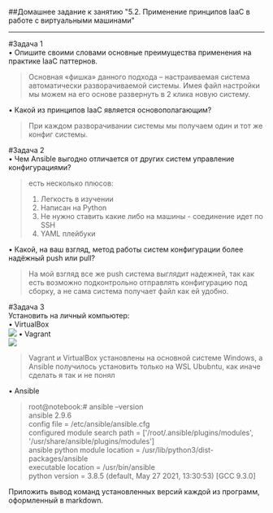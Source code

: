 ##Домашнее задание к занятию "5.2. Применение принципов IaaC в работе с виртуальными машинами"
________________________________________
#Задача 1  
•	Опишите своими словами основные преимущества применения на практике IaaC паттернов.  
>Основная «фишка» данного подхода – настраиваемая система автоматически разворачиваемой 
> системы. Имея файл настройки мы можем на его основе развернуть в 2 клика новую систему.    
> 
•	Какой из принципов IaaC является основополагающим?  
>При каждом разворачивании системы мы получаем один и тот же конфиг системы.  
> 
#Задача 2  
•	Чем Ansible выгодно отличается от других систем управление конфигурациями?  
>есть несколько плюсов:
>1) Легкость в изучении
>2) Написан на Python
>3) Не нужно ставить какие либо на машины - соединение идет по SSH
>4) YAML плейбуки
	
•	Какой, на ваш взгляд, метод работы систем конфигурации более надёжный push или pull?
>На мой взгляд все же push система выглядит надежней, так как есть возможно подконтрольно 
> отправлять конфигурацию под сборку, а не сама система получает файл как ей удобно. 
> 
#Задача 3  
Установить на личный компьютер:  
•	VirtualBox  
![](https://ams02pap001files.storage.live.com/y4m7_c8iy-b-Ir43FOgAwH1wso2yK3v46Qeqx6qCYncpxrlVJtAzzXT1PUyr4NuiMdz5RrgR-RsaF4zm0JsUx5ZeHADAI4fEjNMiWunhLnkcrH6PAGFU7cyp7VnAlmFm3XHjiwKX1dzVIbZbV_w9hWlG-uQFLRAnZ-xxG-E9ushFSVhMv0RcBzolBY56v0c_You?width=959&height=554&cropmode=none)
•	Vagrant  
![](https://ams02pap001files.storage.live.com/y4m6xNiavKe4h6htZSQ-kGIn4ubm6IHRquVvofKTb8gnYR2yt1qXtPu14v3OWqu0d0upf5YVGpF7NSp3vFBP0ZuISDcucD57zOiwxZoUcXTkHYuFGxG5Av6HAQ1ebG_WThO6GzUqnV-LaS0lOqxppCSSsnj_ZHMFhPMrTB9Bp-PDc9Op3X2A_BCC_61UJYFEtJj?width=803&height=360&cropmode=none)

>Vagrant и VirtualBox установлены на основной системе Windows, а Ansible получилось
установить только на WSL Ububntu, как иначе сделать я так и не понял

•	Ansible  

>root@notebook:# ansible –version  
ansible 2.9.6  
  config file = /etc/ansible/ansible.cfg  
  configured module search path = ['/root/.ansible/plugins/modules', '/usr/share/ansible/plugins/modules']  
  ansible python module location = /usr/lib/python3/dist-packages/ansible  
  executable location = /usr/bin/ansible  
  python version = 3.8.5 (default, May 27 2021, 13:30:53) [GCC 9.3.0]  

Приложить вывод команд установленных версий каждой из программ, оформленный в markdown.  

